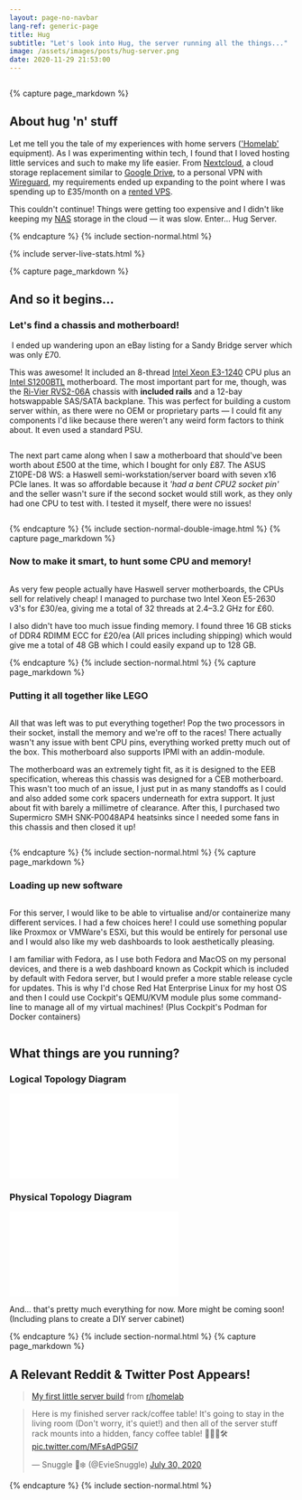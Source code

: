 ```yaml
---
layout: page-no-navbar
lang-ref: generic-page
title: Hug
subtitle: "Let's look into Hug, the server running all the things..."
image: /assets/images/posts/hug-server.png
date: 2020-11-29 21:53:00
---
```

<!-- Content -->
<div class="image main">
	<img src="/assets/images/hug-server/within-rack.png" alt="">
</div>
<!--{% capture page_markdown %}
## Hug Server
{% endcapture %}
{% include header-major-special.html %}-->



{% capture page_markdown %}
## About hug 'n' stuff

Let me tell you the tale of my experiences with home servers (['Homelab'](https://reddit.com/r/homelab) equipment). As I was experimenting within tech, I found that I loved hosting little services and such to make my life easier. From [Nextcloud](https://nextcloud.com/), a cloud storage replacement similar to [Google Drive](https://drive.google.com/), to a personal VPN with [Wireguard](https://wireguard.com/), my requirements ended up expanding to the point where I was spending up to £35/month on a [rented VPS](https://en.wikipedia.org/wiki/Virtual_private_server).

This couldn't continue! Things were getting too expensive and I didn't like keeping my [NAS](https://simple.wikipedia.org/wiki/Network-attached_storage) storage in the cloud — it was slow.
Enter... Hug Server.


{% endcapture %}
{% include section-normal.html %}

{% include server-live-stats.html %}

{% capture page_markdown %}
## And so it begins...
### Let's find a chassis and motherboard!

<span class="image right"><a href="/assets/images/hug-server/original.webp"><img src="/assets/images/hug-server/original.webp" alt=""></a></span>
I ended up wandering upon an eBay listing for a Sandy Bridge server which was only £70.

This was awesome! It included an 8-thread [Intel Xeon E3-1240](https://ark.intel.com/content/www/us/en/ark/products/52273/intel-xeon-processor-e3-1240-8m-cache-3-30-ghz.html) CPU plus an [Intel S1200BTL](https://ark.intel.com/content/www/us/en/ark/products/53557/intel-server-board-s1200btl.html) motherboard. The most important part for me, though, was the [Ri-Vier RVS2-06A](https://www.ri-vier.eu/rivier-2u-12bay-chassis-with-sas-backplane-rvs206a-p-323.html) chassis with **included rails** and a 12-bay hotswappable SAS/SATA backplane. This was perfect for building a custom server within, as there were no OEM or proprietary parts — I could fit any components I'd like because there weren't any weird form factors to think about. It even used a standard PSU.

<span class="image left"><a href="/assets/images/hug-server/motherboard.webp"><img src="/assets/images/hug-server/motherboard.webp" alt=""></a></span>


The next part came along when I saw a motherboard that should've been worth about £500 at the time, which I bought for only £87. The ASUS Z10PE-D8 WS: a Haswell semi-workstation/server board with seven x16 PCIe lanes. It was so affordable 
because it *'had a bent CPU2 socket pin'* and the seller wasn't sure if the second socket would still work, as they only had one CPU to test with. I tested it myself, there were no issues!

<span class="image right"><a href="/assets/images/hug-server/ebay.webp"><img src="/assets/images/hug-server/ebay.webp" alt=""></a></span>

{% endcapture %}
{% include section-normal-double-image.html %}
{% capture page_markdown %}


### Now to make it smart, to hunt some CPU and memory!

<span class="image right"><a href="/assets/images/hug-server/cpu.webp"><img src="/assets/images/hug-server/cpu.webp" alt=""></a></span>


As very few people actually have Haswell server motherboards, the CPUs sell for relatively cheap! I managed to purchase two Intel Xeon E5-2630 v3's for £30/ea, giving me a total of 32 threads at 2.4–3.2 GHz for £60.

I also didn't have too much issue finding memory. I found three 16 GB sticks of DDR4 RDIMM ECC for £20/ea (All prices including shipping) which would give me a total of 48 GB which I could easily expand up to 128 GB. 

{% endcapture %}
{% include section-normal.html %}
{% capture page_markdown %}

### Putting it all together like LEGO

<div class="row gtr-uniform">
<div class="col-6"><span class="image fit"><a href="/assets/images/hug-server/motherboard_built.webp"><img src="/assets/images/hug-server/motherboard_built.webp" alt=""></a></span></div>
<div class="col-6"><span class="image fit"><a href="/assets/images/hug-server/server_inside.webp"><img src="/assets/images/hug-server/server_inside.webp" alt=""></a></span></div>
</div>

All that was left was to put everything together! Pop the two processors in their socket, install the memory and we're off to the races! There actually wasn't any issue with bent CPU pins, everything worked pretty much out of the box. This motherboard also supports IPMI with an addin-module.

The motherboard was an extremely tight fit, as it is designed to the EEB specification, whereas this chassis was designed for a CEB motherboard. This wasn't too much of an issue, I just put in as many standoffs as I could and also added some cork spacers underneath for extra support. It just about fit with barely a millimetre of clearance. After this, I purchased two Supermicro SMH SNK-P0048AP4 heatsinks since I needed some fans in this chassis and then closed it up!

<div class="box alt">
<div class="row gtr-uniform">
<div class="col-12"><span class="image fit"><a href="/assets/images/hug-server/heatsinky.webp"><img src="/assets/images/hug-server/heatsinky.webp" alt=""></a></span></div>
<div class="col-12"><span class="image fit"><a href="/assets/images/hug-server/final.webp"><img src="/assets/images/hug-server/final.webp" alt=""></a></span></div>
</div>
</div>

{% endcapture %}
{% include section-normal.html %}
{% capture page_markdown %}

### Loading up new software

<div class="box alt">
<div class="row gtr-uniform">
<div class="col-6"><span class="image fit"><a href="/assets/images/hug-server/neofetch.webp"><img src="/assets/images/hug-server/neofetch.webp" alt=""></a></span></div>
</div>
</div>

For this server, I would like to be able to virtualise and/or containerize many different services. I had a few choices here! I could use something popular like Proxmox or VMWare's ESXi, but this would be entirely for personal use and I would also like my web dashboards to look aesthetically pleasing.

I am familiar with Fedora, as I use both Fedora and MacOS on my personal devices, and there is a web dashboard known as Cockpit which is included by default with Fedora server, but I would prefer a more stable release cycle for updates. This is why I'd chose Red Hat Enterprise Linux for my host OS and then I could use Cockpit's QEMU/KVM module plus some command-line to manage all of my virtual machines! (Plus Cockpit's Podman for Docker containers)

<div class="box alt">
<div class="row gtr-uniform">
<div class="col-12"><span class="image fit"><a href="/assets/images/hug-server/cockpit.webp"><img src="/assets/images/hug-server/cockpit.webp" alt=""></a></span></div>
</div>
</div>


## What things are you running?
### Logical Topology Diagram

<embed class="centre" src="/assets/images/hug-server/logical_topology.svg">

### Physical Topology Diagram

<embed class="centre" src="/assets/images/hug-server/physical_topology.svg">

And... that's pretty much everything for now. More might be coming soon! (Including plans to create a DIY server cabinet)

{% endcapture %}
{% include section-normal.html %}
{% capture page_markdown %}
## A Relevant Reddit & Twitter Post Appears!

<div>
	<blockquote class="reddit-card" data-card-preview="0"><a href="https://www.reddit.com/r/homelab/comments/feiq4j/my_first_little_server_build/">My first little server build</a> from <a href="http://www.reddit.com/r/homelab">r/homelab</a></blockquote>
	<script async src="https://embed.redditmedia.com/widgets/platform.js" charset="UTF-8"></script>
	<blockquote class="twitter-tweet tw-align-center" data-theme="dark"><p lang="en" dir="ltr">Here is my finished server rack/coffee table! It&#39;s going to stay in the living room (Don&#39;t worry, it&#39;s quiet!) and then all of the server stuff rack mounts into a hidden, fancy coffee table! 👩‍💻📐🛠️ <a href="https://t.co/MFsAdPG5l7">pic.twitter.com/MFsAdPG5l7</a></p>&mdash; Snuggle 🧋❄️ (@EvieSnuggle) <a href="https://twitter.com/EvieSnuggle/status/1288936442736136205?ref_src=twsrc%5Etfw">July 30, 2020</a></blockquote> <script async src="https://platform.twitter.com/widgets.js" charset="utf-8"></script>
</div>
{% endcapture %}
{% include section-normal.html %}

